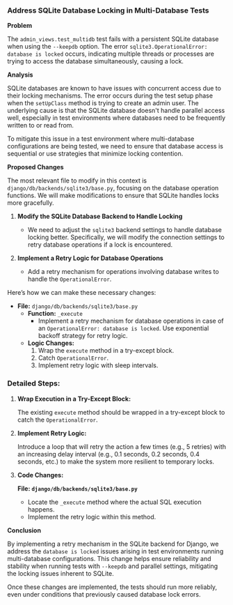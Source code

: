 ### Address SQLite Database Locking in Multi-Database Tests

**Problem**

The `admin_views.test_multidb` test fails with a persistent SQLite database when using the `--keepdb` option. The error `sqlite3.OperationalError: database is locked` occurs, indicating multiple threads or processes are trying to access the database simultaneously, causing a lock.

**Analysis**

SQLite databases are known to have issues with concurrent access due to their locking mechanisms. The error occurs during the test setup phase when the `setUpClass` method is trying to create an admin user. The underlying cause is that the SQLite database doesn't handle parallel access well, especially in test environments where databases need to be frequently written to or read from.

To mitigate this issue in a test environment where multi-database configurations are being tested, we need to ensure that database access is sequential or use strategies that minimize locking contention.

**Proposed Changes**

The most relevant file to modify in this context is `django/db/backends/sqlite3/base.py`, focusing on the database operation functions. We will make modifications to ensure that SQLite handles locks more gracefully.

1. **Modify the SQLite Database Backend to Handle Locking**
    - We need to adjust the `sqlite3` backend settings to handle database locking better. Specifically, we will modify the connection settings to retry database operations if a lock is encountered.

2. **Implement a Retry Logic for Database Operations**
    - Add a retry mechanism for operations involving database writes to handle the `OperationalError`.

Here’s how we can make these necessary changes:

- **File:** `django/db/backends/sqlite3/base.py`
    - **Function:** `_execute`
        - Implement a retry mechanism for database operations in case of an `OperationalError: database is locked`. Use exponential backoff strategy for retry logic.
    - **Logic Changes:**
        1. Wrap the `execute` method in a try-except block.
        2. Catch `OperationalError`.
        3. Implement retry logic with sleep intervals.

### Detailed Steps:

1. **Wrap Execution in a Try-Except Block:**

   The existing `execute` method should be wrapped in a try-except block to catch the `OperationalError`.

2. **Implement Retry Logic:**

   Introduce a loop that will retry the action a few times (e.g., 5 retries) with an increasing delay interval (e.g., 0.1 seconds, 0.2 seconds, 0.4 seconds, etc.) to make the system more resilient to temporary locks.

3. **Code Changes:**

   **File: `django/db/backends/sqlite3/base.py`**

   - Locate the `_execute` method where the actual SQL execution happens.
   - Implement the retry logic within this method.

**Conclusion**

By implementing a retry mechanism in the SQLite backend for Django, we address the `database is locked` issues arising in test environments running multi-database configurations. This change helps ensure reliability and stability when running tests with `--keepdb` and parallel settings, mitigating the locking issues inherent to SQLite.

Once these changes are implemented, the tests should run more reliably, even under conditions that previously caused database lock errors.